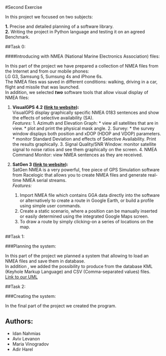 #Second Exercise

In this project we focused on two subjects:

**1.** Precise and detailed planning of a software library.  
**2.** Writing the project in Python language and testing it on an agreed Benchmark.

##Task 0:

####Introducing with NMEA (National Marine Electronics Association) files:

In this part of the project we have prepared a collection of NMEA files from the Internet and from our mobile phones:  
LG G3, Samsung 5, Sumsung 4s and iPhone 6s.  
The NMEA files was saved in different conditions: walking, driving in a car, flight and missile that was launched.  
In addition, we selected ***two*** software tools that allow visual display of NMEA files:

1. **VisualGPS 4.2 ([link to website](http://www.visualgps.net/visualgps/)):**  
      VisualGPS display graphically specific NMEA 0183 sentences and show the effects of selective availability (SA).  
      *Features:* 1. Azimuth and Elevation Graph: 
        * view all satellites that are in view.
        * plot and print the physical mask angle.
      2. Survey:
        * the survey window displays both position and xDOP (HDOP and VDOP) parameters.
        * monitor Standard Deviation and effects of Selective Availability.  Print the results graphically.
      3. Signal Quality/SNR Window: monitor satellite signal to noise ratios and see them graphically on the screen.
      4. NMEA Command Monitor: view NMEA sentences as they are received.  

2. **SatGen 3 ([link to website](http://www.labsat.co.uk/index.php/en/products/satgen-simulator-software)):**  
      SatGen NMEA is a very powerful, free piece of GPS Simulation software from Racelogic that allows you to create NMEA files and generate real-time NMEA serial streams.  
      *Features:*
      1. Import NMEA file which contains GGA data directly into the software or alternatively to create a route in Google Earth, or build a profile using simple user commands.
      2. Create a static scenario, where a position can be manually inserted or easily determined using the integrated Google Maps screen.
      3. To draw a route by simply clicking-on a series of locations on the map.

##Task 1:

###Planning the system:

In this part of the project we planned a system that allowing to load an NMEA files and save them in database.  
In addition , we added the possibility to produce from the database KML (Keyhole Markup Language) and CSV (Comma-separated values) files.  
[Link to our UML](https://github.com/Most601/SecondExercise/blob/master/UMLmatala2.png)

##Task 2:

###Creating the system:

In the final part of the project we created the program.

## Authors:
* Idan Nahmias
* Aviv Levanon
* Maria Vinogradov
* Adir Harel
